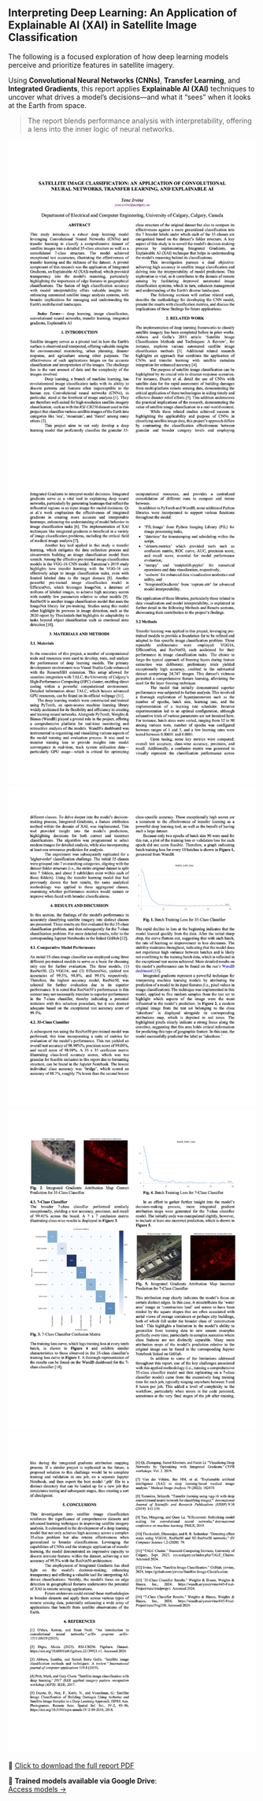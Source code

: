 ## Interpreting Deep Learning: An Application of Explainable AI (XAI) in Satellite Image Classification

The following is a focused exploration of how deep learning models perceive and prioritize features in satellite imagery.  

Using **Convolutional Neural Networks (CNNs)**, **Transfer Learning**, and **Integrated Gradients**, this report applies **Explainable AI (XAI)** techniques to uncover what drives a model’s decisions—and what it “sees” when it looks at the Earth from space.

> The report blends performance analysis with interpretability, offering a lens into the inner logic of neural networks.

![1](./assets/1.jpg)
![2](./assets/2.jpg)
![3](./assets/3.jpg)
![4](./assets/4.jpg)
![5](./assets/5.jpg)

📄 [Click to download the full report PDF](./Final-Report-645-YeneIrvine.pdf)

🔗 **Trained models available via Google Drive**:  
[Access models →](https://drive.google.com/drive/folders/1H6Epfbe-EJdkYNWIMq4t5ad221tHED8E?usp=sharing)

